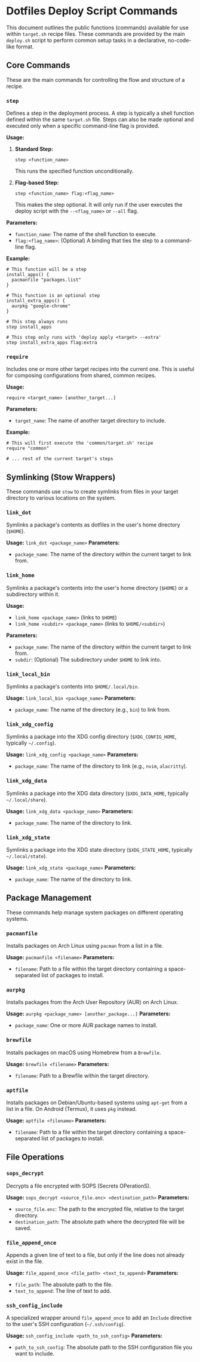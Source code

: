 # Dotfiles Deploy Script Commands

This document outlines the public functions (commands) available for use within `target.sh` recipe files. These commands are provided by the main `deploy.sh` script to perform common setup tasks in a declarative, no-code-like format.

## Core Commands

These are the main commands for controlling the flow and structure of a recipe.

### `step`

Defines a step in the deployment process. A step is typically a shell function defined within the same `target.sh` file. Steps can also be made optional and executed only when a specific command-line flag is provided.

**Usage:**

1.  **Standard Step:**
    ```shell
    step <function_name>
    ```
    This runs the specified function unconditionally.

2.  **Flag-based Step:**
    ```shell
    step <function_name> flag:<flag_name>
    ```
    This makes the step optional. It will only run if the user executes the deploy script with the `--<flag_name>` or `--all` flag.

**Parameters:**

*   `function_name`: The name of the shell function to execute.
*   `flag:<flag_name>`: (Optional) A binding that ties the step to a command-line flag.

**Example:**

```shell
# This function will be a step
install_apps() {
  pacmanfile "packages.list"
}

# This function is an optional step
install_extra_apps() {
  aurpkg "google-chrome"
}

# This step always runs
step install_apps

# This step only runs with 'deploy apply <target> --extra'
step install_extra_apps flag:extra
```

### `require`

Includes one or more other target recipes into the current one. This is useful for composing configurations from shared, common recipes.

**Usage:**

```shell
require <target_name> [another_target...]
```

**Parameters:**

*   `target_name`: The name of another target directory to include.

**Example:**

```shell
# This will first execute the 'common/target.sh' recipe
require "common"

# ... rest of the current target's steps
```

## Symlinking (Stow Wrappers)

These commands use `stow` to create symlinks from files in your target directory to various locations on the system.

### `link_dot`

Symlinks a package's contents as dotfiles in the user's home directory (`$HOME`).

**Usage:** `link_dot <package_name>`
**Parameters:**
*   `package_name`: The name of the directory within the current target to link from.

### `link_home`

Symlinks a package's contents into the user's home directory (`$HOME`) or a subdirectory within it.

**Usage:**
*   `link_home <package_name>` (links to `$HOME`)
*   `link_home <subdir> <package_name>` (links to `$HOME/<subdir>`)

**Parameters:**
*   `package_name`: The name of the directory within the current target to link from.
*   `subdir`: (Optional) The subdirectory under `$HOME` to link into.

### `link_local_bin`

Symlinks a package's contents into `$HOME/.local/bin`.

**Usage:** `link_local_bin <package_name>`
**Parameters:**
*   `package_name`: The name of the directory (e.g., `bin`) to link from.

### `link_xdg_config`

Symlinks a package into the XDG config directory (`$XDG_CONFIG_HOME`, typically `~/.config`).

**Usage:** `link_xdg_config <package_name>`
**Parameters:**
*   `package_name`: The name of the directory to link (e.g., `nvim`, `alacritty`).

### `link_xdg_data`

Symlinks a package into the XDG data directory (`$XDG_DATA_HOME`, typically `~/.local/share`).

**Usage:** `link_xdg_data <package_name>`
**Parameters:**
*   `package_name`: The name of the directory to link.

### `link_xdg_state`

Symlinks a package into the XDG state directory (`$XDG_STATE_HOME`, typically `~/.local/state`).

**Usage:** `link_xdg_state <package_name>`
**Parameters:**
*   `package_name`: The name of the directory to link.

## Package Management

These commands help manage system packages on different operating systems.

### `pacmanfile`

Installs packages on Arch Linux using `pacman` from a list in a file.

**Usage:** `pacmanfile <filename>`
**Parameters:**
*   `filename`: Path to a file within the target directory containing a space-separated list of packages to install.

### `aurpkg`

Installs packages from the Arch User Repository (AUR) on Arch Linux.

**Usage:** `aurpkg <package_name> [another_package...]`
**Parameters:**
*   `package_name`: One or more AUR package names to install.

### `brewfile`

Installs packages on macOS using Homebrew from a `Brewfile`.

**Usage:** `brewfile <filename>`
**Parameters:**
*   `filename`: Path to a Brewfile within the target directory.

### `aptfile`

Installs packages on Debian/Ubuntu-based systems using `apt-get` from a list in a file. On Android (Termux), it uses `pkg` instead.

**Usage:** `aptfile <filename>`
**Parameters:**
*   `filename`: Path to a file within the target directory containing a space-separated list of packages to install.

## File Operations

### `sops_decrypt`

Decrypts a file encrypted with SOPS (Secrets OPerationS).

**Usage:** `sops_decrypt <source_file.enc> <destination_path>`
**Parameters:**
*   `source_file.enc`: The path to the encrypted file, relative to the target directory.
*   `destination_path`: The absolute path where the decrypted file will be saved.

### `file_append_once`

Appends a given line of text to a file, but only if the line does not already exist in the file.

**Usage:** `file_append_once <file_path> <text_to_append>`
**Parameters:**
*   `file_path`: The absolute path to the file.
*   `text_to_append`: The line of text to add.

### `ssh_config_include`

A specialized wrapper around `file_append_once` to add an `Include` directive to the user's SSH configuration (`~/.ssh/config`).

**Usage:** `ssh_config_include <path_to_ssh_config>`
**Parameters:**
*   `path_to_ssh_config`: The absolute path to the SSH configuration file you want to include.